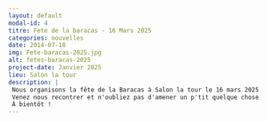 ```yaml
---
layout: default
modal-id: 4
titre: Fete de la baracas - 16 Mars 2025
categories: nouvelles
date: 2014-07-18
img: Fete-baracas-2025.jpg
alt: fetes-baracas-2025
project-date: Janvier 2025
lieu: Salon la tour
description: |
 Nous organisons la fête de la Baracas à Salon la tour le 16 mars 2025 !
 Venez nous recontrer et n'oubliez pas d'amener un p'tit quelque chose pour notre super repas partagé !
 À bientôt !
---
```

